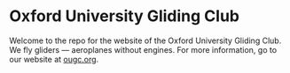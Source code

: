 # Oxford University Gliding Club

Welcome to the repo for the website of the Oxford University Gliding Club. We fly gliders &mdash; aeroplanes without engines. For more information, go to our website at [ougc.org](https://ougc.org).